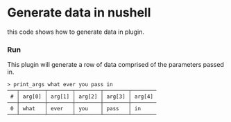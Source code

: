# Generate data in nushell

this code shows how to generate data in plugin.

### Run
This plugin will generate a row of data comprised of the parameters passed in.
```
> print_args what ever you pass in
───┬────────┬────────┬────────┬────────┬────────
 # │ arg[0] │ arg[1] │ arg[2] │ arg[3] │ arg[4] 
───┼────────┼────────┼────────┼────────┼────────
 0 │ what   │ ever   │ you    │ pass   │ in     
───┴────────┴────────┴────────┴────────┴────────
```
